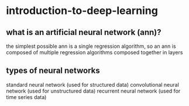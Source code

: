 # introduction-to-deep-learning

## what is an artificial neural network (ann)?

the simplest possible ann is a single regression algorithm, so an ann is composed of multiple regression algorithms composed together in layers

## types of neural networks

standard neural network (used for structured data)
convolutional neural network (used for unstructured data)
recurrent neural network (used for time series data)

